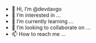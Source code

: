 - 👋 Hi, I’m @devdavgo
- 👀 I’m interested in ...
- 🌱 I’m currently learning ...
- 💞️ I’m looking to collaborate on ...
- 📫 How to reach me ...

<!---
devdavgo/devdavgo is a ✨ special ✨ repository because its `README.md` (this file) appears on your GitHub profile.
You can click the Preview link to take a look at your changes.
--->
